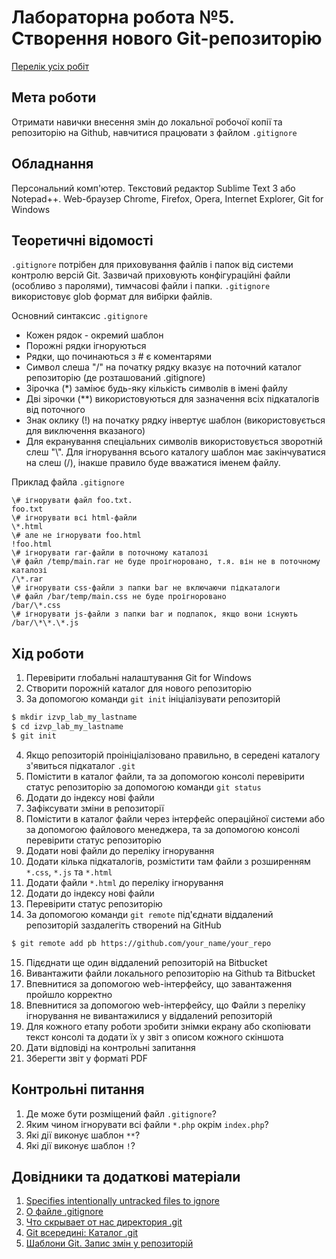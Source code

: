 # Лабораторна робота №5. Створення нового Git-репозиторію

[Перелік усіх робіт](README.md)

## Мета роботи

Отримати навички внесення змін до локальної робочої копії та репозиторію на Github, навчитися працювати з файлом `.gitignore`

## Обладнання

Персональний комп'ютер. Текстовий редактор Sublime Text 3 або Notepad++. Web-браузер Chrome, Firefox, Opera, Internet Explorer, Git for Windows

## Теоретичні відомості

`.gitignore` потрібен для приховування файлів і папок від системи контролю версій Git. Зазвичай приховують конфігураційні файли (особливо з паролями), тимчасові файли і папки. `.gitignore` використовує glob формат для вибірки файлів.

Основний синтаксис `.gitignore`

*   Кожен рядок - окремий шаблон
*   Порожні рядки ігноруються
*   Рядки, що починаються з # є коментарями
*   Символ слеша "/" на початку рядку вказує на поточний каталог репозиторію (де розташований .gitignore)
*   Зірочка (\*) заміює будь-яку кількість символів в імені файлу
*   Дві зірочки (\*\*) використовуються для зазначення всіх підкаталогів від поточного
*   Знак оклику (!) на початку рядку інвертує шаблон (використовується для виключення вказаного)
*   Для екранування спеціальних символів використовується зворотній слеш "\\". Для ігнорування всього каталогу шаблон має закінчуватися на слеш (/), інакше правило буде вважатися іменем файлу.

Приклад файла `.gitignore`

```gitignore 
\# ігнорувати файл foo.txt.
foo.txt
\# ігнорувати всі html-файли
\*.html
\# але не ігнорувати foo.html
!foo.html
\# ігнорувати rar-файли в поточному каталозі
\# файл /temp/main.rar не буде проігноровано, т.я. він не в поточному каталозі
/\*.rar
\# ігнорувати css-файли з папки bar не включаючи підкаталоги
\# файл /bar/temp/main.css не буде проігноровано
/bar/\*.css
\# ігнорувати js-файли з папки bar и подпапок, якщо вони існують 
/bar/\*\*.\*.js	
```
		

## Хід роботи

1.  Перевірити глобальні налаштування Git for Windows
2.  Створити порожній каталог для нового репозиторію
3.  За допомогою команди `git init` ініціалізувати репозиторій
```bash
$ mkdir izvp_lab_my_lastname
$ cd izvp_lab_my_lastname
$ git init	
```
4.  Якщо репозиторій проініціалізовано правильно, в середені каталогу з'явиться підкаталог `.git`
5.  Помістити в каталог файли, та за допомогою консолі перевірити статус репозиторію за допомогою команди `git status`
6.  Додати до індексу нові файли
7.  Зафіксувати зміни в репозиторії
8.  Помістити в каталог файли через інтерфейс операційної системи або за допомогою файлового менеджера, та за допомогою консолі перевірити статус репозиторію
9.  Додати нові файли до переліку ігнорування
10.  Додати кілька підкаталогів, розмістити там файли з розширенням `*.css`, `*.js` та `*.html`
11.  Додати файли `*.html` до переліку ігнорування
12.  Додати до індексу нові файли
13.  Перевірити статус репозиторію
14.  За допомогою команди `git remote` під'єднати віддалений репозиторій заздалегіть створений на GitHub
```bash
$ git remote add pb https://github.com/your_name/your_repo		
```
15.  Підєднати ще один віддалений репозиторій на Bitbucket
16.  Вивантажити файли локального репозиторію на Github та Bitbucket
17.  Впевнитися за допомогою web-інтерфейсу, що завантаження пройшло корректно
18.  Впевнитися за допомогою web-інтерфейсу, що Файли з переліку ігнорування не вивантажилися у віддалений репозиторій
19.  Для кожного етапу роботи зробити знімки екрану або скопіювати текст консолі та додати їх у звіт з описом кожного скіншота
20.  Дати відповіді на контрольні запитання
21.  Зберегти звіт у форматі PDF

## Контрольні питання

1.  Де може бути розміщений файл `.gitignore`?
2.  Яким чином ігнорувати всі файли `*.php` окрім `index.php`?
3.  Які дії виконує шаблон `**`?
4.  Які дії виконує шаблон `!`?

## Довідники та додаткові матеріали


1.  [Specifies intentionally untracked files to ignore](https://git-scm.com/docs/gitignore)
2.  [О файле .gitignore](https://tyapk.ru/blog/post/gitignore)
3.  [Что скрывает от нас директория .git](https://habr.com/ru/post/143079/)
4.  [Git всередині: Каталог .git](https://githowto.com/uk/git_internals_git_directory)
5.  [Шаблони Git. Запис змін у репозиторій](https://git-scm.com/book/ru/v2/%D0%9E%D1%81%D0%BD%D0%BE%D0%B2%D1%8B-Git-%D0%97%D0%B0%D0%BF%D0%B8%D1%81%D1%8C-%D0%B8%D0%B7%D0%BC%D0%B5%D0%BD%D0%B5%D0%BD%D0%B8%D0%B9-%D0%B2-%D1%80%D0%B5%D0%BF%D0%BE%D0%B7%D0%B8%D1%82%D0%BE%D1%80%D0%B8%D0%B9)